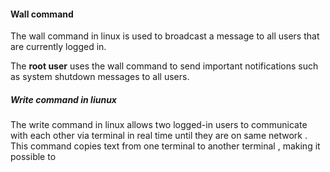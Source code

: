 


#### Wall command

The wall command in linux is used to broadcast a message to all users that are currently logged in. 



The **root user**  uses the wall command to send important notifications such as system shutdown messages to all users. 



##### Write command in liunux

The write command in linux allows two logged-in users to communicate with each other via terminal in real time until they are on same network .
This command copies text from one terminal to another terminal , making it possible to 